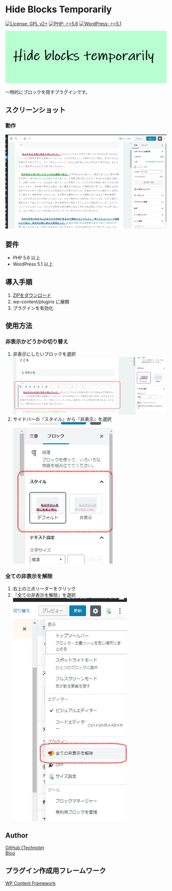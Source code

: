 # Hide Blocks Temporarily

[![License: GPL v2+](https://img.shields.io/badge/License-GPL%20v2%2B-blue.svg)](http://www.gnu.org/licenses/gpl-2.0.html)
[![PHP: >=5.6](https://img.shields.io/badge/PHP-%3E%3D5.6-orange.svg)](http://php.net/)
[![WordPress: >=5.1](https://img.shields.io/badge/WordPress-%3E%3D5.1-brightgreen.svg)](https://wordpress.org/)

![バナー](https://raw.githubusercontent.com/technote-space/hide-blocks-temporarily/images/assets/banner-772x250.png)

一時的にブロックを隠すプラグインです。

## スクリーンショット
### 動作
![Behavior](https://raw.githubusercontent.com/technote-space/hide-blocks-temporarily/images/assets/screenshot-1.gif)

## 要件
- PHP 5.6 以上
- WordPress 5.1 以上

## 導入手順
1. [ZIPをダウンロード](https://github.com/technote-space/hide-blocks-temporarily/archive/master.zip)
2. wp-content/plugins に展開
3. プラグインを有効化 

## 使用方法
### 非表示かどうかの切り替え
1. 非表示にしたいブロックを選択  
![Select block](https://raw.githubusercontent.com/technote-space/hide-blocks-temporarily/images/assets/select-block.png)  
2. サイドバーの『スタイル』から『非表示』を選択  
![Sidebar](https://raw.githubusercontent.com/technote-space/hide-blocks-temporarily/images/assets/sidebar.png)
### 全ての非表示を解除
1. 右上の三点リーダーをクリック  
2. 『全ての非表示を解除』を選択  
![Remove All Hide Styles](https://raw.githubusercontent.com/technote-space/hide-blocks-temporarily/images/assets/screenshot-2.png)

## Author
[GitHub (Technote)](https://github.com/technote-space)  
[Blog](https://technote.space)

## プラグイン作成用フレームワーク
[WP Content Framework](https://github.com/wp-content-framework/core)
